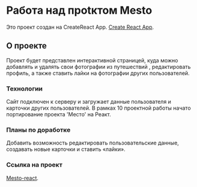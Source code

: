 # Работа над проtктом Mesto

Это проект создан на CreateReact App. [Create React App](https://github.com/facebook/create-react-app).

## О проекте

Проект будет представлен интерактивной страницей, куда можно добавлять и удалять свои фотографии из путешествий , редактировать профиль, а также ставить лайки на фотографии других пользователей.

### Технологии

Сайт подключен к серверу и загружает данные пользователя и карточки других пользователей. В рамках 10 проектной работы начато портирование проекта 'Место' на Реакт.

### Планы по доработке

Добавить возможность редактировать пользовательские данные, создавать новые карточки и ставить «лайки».

### Ссылка на проект

 [Mesto-react](https://github.com/Karina-Kudrik/mesto-react.git).